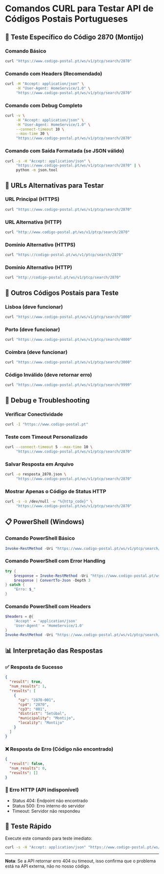 # Comandos CURL para Testar API de Códigos Postais Portugueses

## 🎯 Teste Específico do Código 2870 (Montijo)

### Comando Básico

```bash
curl "https://www.codigo-postal.pt/ws/v1/ptcp/search/2870"
```

### Comando com Headers (Recomendado)

```bash
curl -H "Accept: application/json" \
     -H "User-Agent: HomeService/1.0" \
     "https://www.codigo-postal.pt/ws/v1/ptcp/search/2870"
```

### Comando com Debug Completo

```bash
curl -v \
     -H "Accept: application/json" \
     -H "User-Agent: HomeService/1.0" \
     --connect-timeout 10 \
     --max-time 30 \
     "https://www.codigo-postal.pt/ws/v1/ptcp/search/2870"
```

### Comando com Saída Formatada (se JSON válido)

```bash
curl -s -H "Accept: application/json" \
     "https://www.codigo-postal.pt/ws/v1/ptcp/search/2870" | \
     python -m json.tool
```

## 🔄 URLs Alternativas para Testar

### URL Principal (HTTPS)

```bash
curl "https://www.codigo-postal.pt/ws/v1/ptcp/search/2870"
```

### URL Alternativa (HTTP)

```bash
curl "http://www.codigo-postal.pt/ws/v1/ptcp/search/2870"
```

### Domínio Alternativo (HTTPS)

```bash
curl "https://codigo-postal.pt/ws/v1/ptcp/search/2870"
```

### Domínio Alternativo (HTTP)

```bash
curl "http://codigo-postal.pt/ws/v1/ptcp/search/2870"
```

## 🧪 Outros Códigos Postais para Teste

### Lisboa (deve funcionar)

```bash
curl "https://www.codigo-postal.pt/ws/v1/ptcp/search/1000"
```

### Porto (deve funcionar)

```bash
curl "https://www.codigo-postal.pt/ws/v1/ptcp/search/4000"
```

### Coimbra (deve funcionar)

```bash
curl "https://www.codigo-postal.pt/ws/v1/ptcp/search/3000"
```

### Código Inválido (deve retornar erro)

```bash
curl "https://www.codigo-postal.pt/ws/v1/ptcp/search/9999"
```

## 🐛 Debug e Troubleshooting

### Verificar Conectividade

```bash
curl -I "https://www.codigo-postal.pt"
```

### Teste com Timeout Personalizado

```bash
curl --connect-timeout 5 --max-time 10 \
     "https://www.codigo-postal.pt/ws/v1/ptcp/search/2870"
```

### Salvar Resposta em Arquivo

```bash
curl -o resposta_2870.json \
     "https://www.codigo-postal.pt/ws/v1/ptcp/search/2870"
```

### Mostrar Apenas o Código de Status HTTP

```bash
curl -s -o /dev/null -w "%{http_code}" \
     "https://www.codigo-postal.pt/ws/v1/ptcp/search/2870"
```

## 📋 PowerShell (Windows)

### Comando PowerShell Básico

```powershell
Invoke-RestMethod -Uri "https://www.codigo-postal.pt/ws/v1/ptcp/search/2870"
```

### Comando PowerShell com Error Handling

```powershell
try {
    $response = Invoke-RestMethod -Uri "https://www.codigo-postal.pt/ws/v1/ptcp/search/2870" -TimeoutSec 10
    $response | ConvertTo-Json -Depth 3
} catch {
    "Erro: $_"
}
```

### Comando PowerShell com Headers

```powershell
$headers = @{
    'Accept' = 'application/json'
    'User-Agent' = 'HomeService/1.0'
}
Invoke-RestMethod -Uri "https://www.codigo-postal.pt/ws/v1/ptcp/search/2870" -Headers $headers
```

## 📊 Interpretação das Respostas

### ✅ Resposta de Sucesso

```json
{
  "result": true,
  "num_results": 1,
  "results": [
    {
      "cp": "2870-001",
      "cp4": "2870",
      "cp3": "001",
      "district": "Setúbal",
      "municipality": "Montijo",
      "locality": "Montijo"
    }
  ]
}
```

### ❌ Resposta de Erro (Código não encontrado)

```json
{
  "result": false,
  "num_results": 0,
  "results": []
}
```

### 🚨 Erro HTTP (API indisponível)

- Status 404: Endpoint não encontrado
- Status 500: Erro interno do servidor
- Timeout: Servidor não respondeu

## 🚀 Teste Rápido

Execute este comando para teste imediato:

```bash
curl -s -H "Accept: application/json" "https://www.codigo-postal.pt/ws/v1/ptcp/search/2870" && echo "" || echo "ERRO: API não respondeu"
```

---

**Nota**: Se a API retornar erro 404 ou timeout, isso confirma que o problema está na API externa, não no nosso código.
